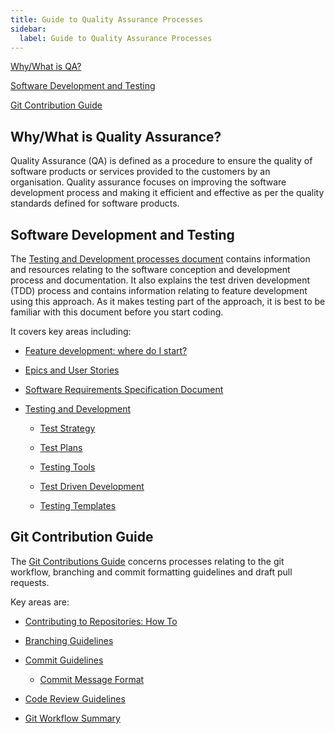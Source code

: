 ```yaml
---
title: Guide to Quality Assurance Processes
sidebar:
  label: Guide to Quality Assurance Processes
---
```


[Why/What is QA?](#whywhat-is-quality-assurance)

[Software Development and Testing](#software-development-and-testing)

[Git Contribution Guide](#git-contribution-guide)

## Why/What is Quality Assurance?

Quality Assurance (QA) is defined as a procedure to ensure the quality of software products or
services provided to the customers by an organisation. Quality assurance focuses on improving the
software development process and making it efficient and effective as per the quality standards
defined for software products.

## Software Development and Testing

The [Testing and Development processes document](testing-and-dev.md) contains information and
resources relating to the software conception and development process and documentation. It also
explains the test driven development (TDD) process and contains information relating to feature
development using this approach. As it makes testing part of the approach, it is best to be familiar
with this document before you start coding.

It covers key areas including:

- [Feature development: where do I start?](testing-and-dev.md#feature-development-where-do-i-start)
- [Epics and User Stories](testing-and-dev.md#epics-and-user-stories)
- [Software Requirements Specification Document](testing-and-dev.md#software-requirements-specification-document)

- [Testing and Development](testing-and-dev.md#testing-and-development)

  - [Test Strategy](testing-and-dev.md#test-strategy)

  - [Test Plans](testing-and-dev.md#making-a-test-plan)
  - [Testing Tools](testing-and-dev.md#testing-tools)
  - [Test Driven Development](testing-and-dev.md#test-driven-development)
  - [Testing Templates](testing-and-dev.md#testing-templates)

## Git Contribution Guide

The [Git Contributions Guide](git-contribution-guide.md) concerns processes relating to the git
workflow, branching and commit formatting guidelines and draft pull requests.

Key areas are:

- [Contributing to Repositories: How To](git-contribution-guide.md#contributing-to-repositories-how-to)

- [Branching Guidelines](git-contribution-guide.md#branching-guidelines)

- [Commit Guidelines](git-contribution-guide.md#commit-guidelines)
  - [Commit Message Format](git-contribution-guide.md#message-format)
- [Code Review Guidelines](git-contribution-guide.md#code-review-guidelines)

- [Git Workflow Summary](git-contribution-guide.md#git-workflow-summary)

